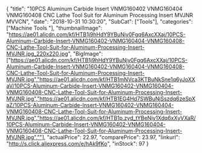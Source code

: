 {
	"title": "10PCS Aluminum Carbide Insert VNMG160402 VNMG160404 VNMG160408  CNC Lathe Tool  Suit for Aluminum Processing  Insert MVJNR MVVCN",
	"date": "2018-10-31 10:30:20",
	"SubCat": ["Tools"],
	"categories": ["Machine Tools "],
	"thumbnailImage": "https://ae01.alicdn.com/kf/HTB1j9hHdY9YBuNjy0Fgq6AxcXXaj/10PCS-Aluminum-Carbide-Insert-VNMG160402-VNMG160404-VNMG160408-CNC-Lathe-Tool-Suit-for-Aluminum-Processing-Insert-MVJNR.jpg_220x220.jpg",
	"BigImage": ["https://ae01.alicdn.com/kf/HTB1j9hHdY9YBuNjy0Fgq6AxcXXaj/10PCS-Aluminum-Carbide-Insert-VNMG160402-VNMG160404-VNMG160408-CNC-Lathe-Tool-Suit-for-Aluminum-Processing-Insert-MVJNR.jpg","https://ae01.alicdn.com/kf/HTB1mNVca3KTBuNkSne1q6yJoXXaV/10PCS-Aluminum-Carbide-Insert-VNMG160402-VNMG160404-VNMG160408-CNC-Lathe-Tool-Suit-for-Aluminum-Processing-Insert-MVJNR.jpg","https://ae01.alicdn.com/kf/HTB1EG4Hd7SWBuNjSszdq6zeSpXaZ/10PCS-Aluminum-Carbide-Insert-VNMG160402-VNMG160404-VNMG160408-CNC-Lathe-Tool-Suit-for-Aluminum-Processing-Insert-MVJNR.jpg","https://ae01.alicdn.com/kf/HTB1p.zyd_tYBeNjy1Xdq6xXyVXaR/10PCS-Aluminum-Carbide-Insert-VNMG160402-VNMG160404-VNMG160408-CNC-Lathe-Tool-Suit-for-Aluminum-Processing-Insert-MVJNR.jpg",""],
	"actualPrice": 22.97,
	"comparePrice": 23.97,
	"linkurl": "http://s.click.aliexpress.com/e/hAk9fKo",
	"inStock": 97
}

